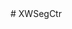 <!--A segment selection controller, sliding view, dynamic increase options, support agents and block callback, support XIB, easy to use.一款分段选择控制器，可滑动查看、可动态增加选项，支持代理和block回调，支持XIB，简单易用.-->

<!--支持代码和XIB 初始化方法-->
<!--@property (weak, nonatomic) IBOutlet XWSegCtr *segCtr;-->
<!---(id)initWithFrame:(CGRect)frame Titles:(NSArray*)titles-->

<!--支持代理-->
<!--@protocol TouchLabelDelegate <NSObject>-->
<!--@property ( nonatomic, strong) id<TouchLabelDelegate>touchDelegate;-->
<!--- (void)SelectedItemWithIndex:(NSInteger)index-->

<!--支持动态添加元素-->
<!--[_segCtr addnewItemTitle:@"新来的"];--># XWSegCtr

